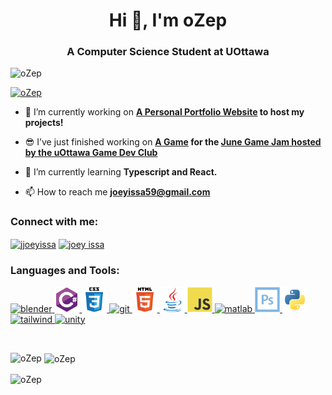 <h1 align="center">Hi 👋, I'm oZep</h1>
<h3 align="center">A Computer Science Student at UOttawa</h3>

<p align="left"> <img src="https://komarev.com/ghpvc/?username=jjoeyissa&label=Profile%20views&color=0e75b6&style=flat" alt="oZep" /> </p>

<p align="left"> <a href="https://github.com/ryo-ma/github-profile-trophy"><img src="https://github-profile-trophy.vercel.app/?username=oZep" alt="oZep" /></a> </p>

- 🔭 I’m currently working on **[A Personal Portfolio Website](https://github.com/oZep/oZep.github.io) to host my projects!**
  
- 😎 I’ve just finished working on **[A Game](https://github.com/oZep/TheGivingTree) for the [June Game Jam hosted by the uOttawa Game Dev Club](https://itch.io/jam/uottawa-june-jam-2023-nature-strikes-back)**

- 🌱 I’m currently learning **Typescript and React.**

- 📫 How to reach me **joeyissa59@gmail.com**

<h3 align="left">Connect with me:</h3>
<p align="left">
<a href="https://devpost.com/JJoeyIssa?ref_content=user-portfolio&ref_feature=portfolio&ref_medium=global-nav" target="blank"><img align="center" src="https://raw.githubusercontent.com/rahuldkjain/github-profile-readme-generator/master/src/images/icons/Social/devto.svg" alt="jjoeyissa" height="30" width="40" /></a>
<a href="https://www.linkedin.com/in/joey-issa" target="blank"><img align="center" src="https://raw.githubusercontent.com/rahuldkjain/github-profile-readme-generator/master/src/images/icons/Social/linked-in-alt.svg" alt="joey issa" height="30" width="40" /></a>
</p>

<h3 align="left">Languages and Tools:</h3>
<p align="left"> <a href="https://www.blender.org/" target="_blank" rel="noreferrer"> <img src="https://download.blender.org/branding/community/blender_community_badge_white.svg" alt="blender" width="40" height="40"/> </a> <a href="https://www.w3schools.com/cs/" target="_blank" rel="noreferrer"> <img src="https://raw.githubusercontent.com/devicons/devicon/master/icons/csharp/csharp-original.svg" alt="csharp" width="40" height="40"/> </a> <a href="https://www.w3schools.com/css/" target="_blank" rel="noreferrer"> <img src="https://raw.githubusercontent.com/devicons/devicon/master/icons/css3/css3-original-wordmark.svg" alt="css3" width="40" height="40"/> </a> <a href="https://git-scm.com/" target="_blank" rel="noreferrer"> <img src="https://www.vectorlogo.zone/logos/git-scm/git-scm-icon.svg" alt="git" width="40" height="40"/> </a> <a href="https://www.w3.org/html/" target="_blank" rel="noreferrer"> <img src="https://raw.githubusercontent.com/devicons/devicon/master/icons/html5/html5-original-wordmark.svg" alt="html5" width="40" height="40"/> </a> <a href="https://www.java.com" target="_blank" rel="noreferrer"> <img src="https://raw.githubusercontent.com/devicons/devicon/master/icons/java/java-original.svg" alt="java" width="40" height="40"/> </a> <a href="https://developer.mozilla.org/en-US/docs/Web/JavaScript" target="_blank" rel="noreferrer"> <img src="https://raw.githubusercontent.com/devicons/devicon/master/icons/javascript/javascript-original.svg" alt="javascript" width="40" height="40"/> </a> <a href="https://www.mathworks.com/" target="_blank" rel="noreferrer"> <img src="https://upload.wikimedia.org/wikipedia/commons/2/21/Matlab_Logo.png" alt="matlab" width="40" height="40"/> </a>  <a href="https://www.photoshop.com/en" target="_blank" rel="noreferrer"> <img src="https://raw.githubusercontent.com/devicons/devicon/master/icons/photoshop/photoshop-line.svg" alt="photoshop" width="40" height="40"/> </a> <a href="https://www.python.org" target="_blank" rel="noreferrer"> <img src="https://raw.githubusercontent.com/devicons/devicon/master/icons/python/python-original.svg" alt="python" width="40" height="40"/> </a> <a href="https://tailwindcss.com/" target="_blank" rel="noreferrer"> <img src="https://www.vectorlogo.zone/logos/tailwindcss/tailwindcss-icon.svg" alt="tailwind" width="40" height="40"/> </a> <a href="https://unity.com/" target="_blank" rel="noreferrer"> <img src="https://www.vectorlogo.zone/logos/unity3d/unity3d-icon.svg" alt="unity" width="40" height="40"/> </a> </p>
<br>
<p><img align="left" src="https://github-readme-stats.vercel.app/api/top-langs?username=oZep&show_icons=true&locale=en&layout=compact" alt="oZep" /></p>
<p>&nbsp;<img align="center" src="https://github-readme-stats.vercel.app/api?username=oZep&show_icons=true&locale=en" alt="oZep" /></p>
<p><img align="center" src="https://github-readme-streak-stats.herokuapp.com/?user=oZep&" alt="oZep" /></p>
